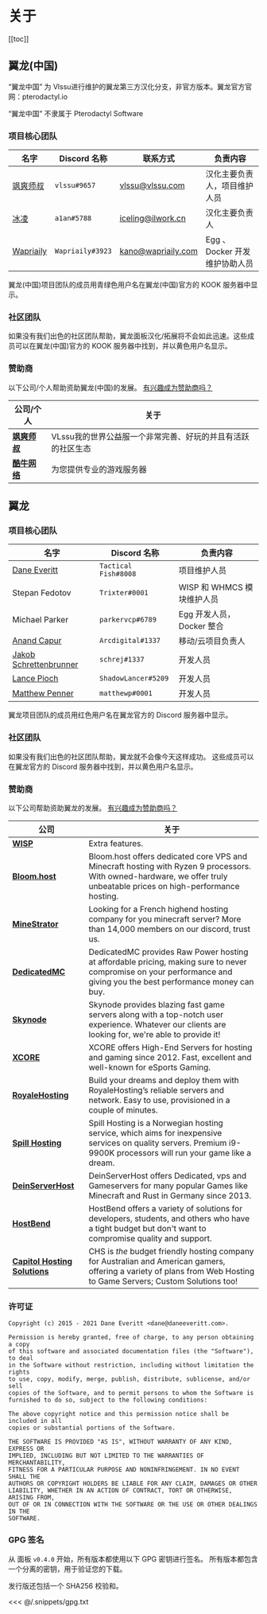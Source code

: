 # 关于
[[toc]]

## 翼龙(中国)

“翼龙中国” 为 Vlssu进行维护的翼龙第三方汉化分支，非官方版本。翼龙官方官网：pterodactyl.io

“翼龙中国” 不隶属于 Pterodactyl Software

### 项目核心团队
| 名字 | Discord 名称 | 联系方式 | 负责内容 |
| ---- | ------------ | ------ | ---- |
| [飒爽师叔](https://vlssu.com/) | `vlssu#9657` | [vlssu@vlssu.com](mailto:vlssu@vlssu.com) | 汉化主要负责人，项目维护人员 |
| [冰凌](https://ilwork.cn/) | `a1an#5788` | [iceling@ilwork.cn](mailto:iceling@ilwork.cn) | 汉化主要负责人 |
| [Wapriaily](https://www.wapriaily.com/) | `Wapriaily#3923` | [kano@wapriaily.com](mailto:kano@wapriaily.com) | Egg 、Docker 开发维护协助人员 |

翼龙(中国)项目团队的成员用青绿色用户名在翼龙(中国)官方的 KOOK 服务器中显示。

### 社区团队
如果没有我们出色的社区团队帮助，翼龙面板汉化/拓展将不会如此迅速。这些成员可以在翼龙(中国)官方的 KOOK 服务器中找到，并以黄色用户名显示。

### 赞助商
以下公司/个人帮助资助翼龙(中国)的发展。 [有兴趣成为赞助商吗？](https://afdian.net/@vlssu)

| 公司/个人 | 关于 |
| ------- | ----- |
| [**飒爽师叔**](https://vlssu.cn) | VLssu我的世界公益服一个非常完善、好玩的并且有活跃的社区生态 |
| [**酷牛网络**](https://www.kuniu.net) | 为您提供专业的游戏服务器 |

## 翼龙
### 项目核心团队
| 名字 | Discord 名称 | 负责内容 |
| ---- | ------------ | ---- |
| [Dane Everitt](https://daneeveritt.com/) | `Tactical Fish#8008` | 项目维护人员 |
| Stepan Fedotov | `Trixter#0001` | WISP 和 WHMCS 模块维护人员 |
| Michael Parker | `parkervcp#6789` | Egg 开发人员，Docker 整合 |
| [Anand Capur](https://anand.io/) | `Arcdigital#1337` | 移动/云项目负责人 |
| [Jakob Schrettenbrunner](https://schrej.net/) | `schrej#1337` | 开发人员 |
| [Lance Pioch](https://lancepioch.com/) | `ShadowLancer#5209` | 开发人员 |
| [Matthew Penner](https://matthewp.io/) | `matthewp#0001` | 开发人员 |

翼龙项目团队的成员用红色用户名在翼龙官方的 Discord 服务器中显示。

### 社区团队
如果没有我们出色的社区团队帮助，翼龙就不会像今天这样成功。 这些成员可以在翼龙官方的 Discord 服务器中找到，并以黄色用户名显示。

### 赞助商
以下公司帮助资助翼龙的发展。 [有兴趣成为赞助商吗？](https://github.com/sponsors/DaneEveritt)

| 公司 | 关于 |
| ------- | ----- |
| [**WISP**](https://wisp.gg) | Extra features. |
| [**Bloom.host**](https://bloom.host) | Bloom.host offers dedicated core VPS and Minecraft hosting with Ryzen 9 processors. With owned-hardware, we offer truly unbeatable prices on high-performance hosting. |
| [**MineStrator**](https://minestrator.com/) | Looking for a French highend hosting company for you minecraft server? More than 14,000 members on our discord, trust us. |
| [**DedicatedMC**](https://dedicatedmc.io/) | DedicatedMC provides Raw Power hosting at affordable pricing, making sure to never compromise on your performance and giving you the best performance money can buy. |
| [**Skynode**](https://www.skynode.pro/) | Skynode provides blazing fast game servers along with a top-notch user experience. Whatever our clients are looking for, we're able to provide it! |
| [**XCORE**](https://xcore-server.de/) | XCORE offers High-End Servers for hosting and gaming since 2012. Fast, excellent and well-known for eSports Gaming. |
| [**RoyaleHosting**](https://royalehosting.net/) | Build your dreams and deploy them with RoyaleHosting’s reliable servers and network. Easy to use, provisioned in a couple of minutes. |
| [**Spill Hosting**](https://spillhosting.no/) | Spill Hosting is a Norwegian hosting service, which aims for inexpensive services on quality servers. Premium i9-9900K processors will run your game like a dream. |
| [**DeinServerHost**](https://deinserverhost.de/) | DeinServerHost offers Dedicated, vps and Gameservers for many popular Games like Minecraft and Rust in Germany since 2013. |
| [**HostBend**](https://hostbend.com/) | HostBend offers a variety of solutions for developers, students, and others who have a tight budget but don't want to compromise quality and support. |
| [**Capitol Hosting Solutions**](https://capitolsolutions.cloud/) | CHS is *the* budget friendly hosting company for Australian and American gamers, offering a variety of plans from Web Hosting to Game Servers; Custom Solutions too! |

### 许可证
``` text
Copyright (c) 2015 - 2021 Dane Everitt <dane@daneeveritt.com>.

Permission is hereby granted, free of charge, to any person obtaining a copy
of this software and associated documentation files (the "Software"), to deal
in the Software without restriction, including without limitation the rights
to use, copy, modify, merge, publish, distribute, sublicense, and/or sell
copies of the Software, and to permit persons to whom the Software is
furnished to do so, subject to the following conditions:

The above copyright notice and this permission notice shall be included in all
copies or substantial portions of the Software.

THE SOFTWARE IS PROVIDED "AS IS", WITHOUT WARRANTY OF ANY KIND, EXPRESS OR
IMPLIED, INCLUDING BUT NOT LIMITED TO THE WARRANTIES OF MERCHANTABILITY,
FITNESS FOR A PARTICULAR PURPOSE AND NONINFRINGEMENT. IN NO EVENT SHALL THE
AUTHORS OR COPYRIGHT HOLDERS BE LIABLE FOR ANY CLAIM, DAMAGES OR OTHER
LIABILITY, WHETHER IN AN ACTION OF CONTRACT, TORT OR OTHERWISE, ARISING FROM,
OUT OF OR IN CONNECTION WITH THE SOFTWARE OR THE USE OR OTHER DEALINGS IN THE
SOFTWARE.
```

### GPG 签名
从 面板 `v0.4.0` 开始，所有版本都使用以下 GPG 密钥进行签名。 所有版本都包含一个分离的密钥，用于验证您的下载。

发行版还包括一个 SHA256 校验和。

<<< @/.snippets/gpg.txt
